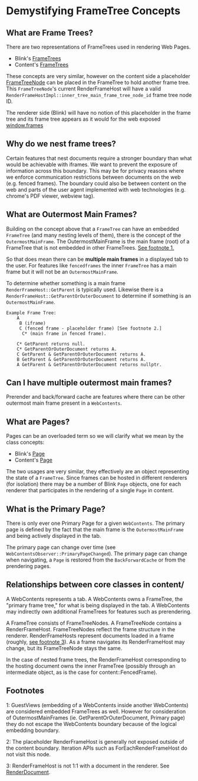 # Demystifying FrameTree Concepts

## What are Frame Trees?

There are two representations of FrameTrees used in rendering Web Pages.
- Blink's [FrameTrees](../third_party/blink/renderer/core/page/frame_tree.h)
- Content's [FrameTrees](../content/browser/renderer_host/frame_tree.h)

These concepts are very similar, however on the content side a placeholder
[FrameTreeNode](../content/browser/renderer_host/frame_tree_node.h) can
be placed in the FrameTree to hold another frame tree. This `FrameTreeNode`'s
current RenderFrameHost will have a valid
`RenderFrameHostImpl::inner_tree_main_frame_tree_node_id` frame tree node
ID.

The renderer side (Blink) will have no notion of this placeholder in the
frame tree and its frame tree appears as it would for the web exposed
[window.frames](https://developer.mozilla.org/en-US/docs/Web/API/Window/frames)

## Why do we nest frame trees?

Certain features that nest documents require a stronger boundary than what would
be achievable with iframes. We want to prevent the exposure of information
across this boundary. This may be for privacy reasons where we enforce
communication restrictions between documents on the web (e.g. fenced frames).
The boundary could also be between content on the web and parts of the user
agent implemented with web technologies (e.g. chrome's PDF viewer, webview tag).

## What are Outermost Main Frames?

Building on the concept above that a `FrameTree` can have an embedded
`FrameTree` (and many nesting levels of them), there is the concept of
the `OutermostMainFrame`. The OutermostMainFrame is the main frame (root)
of a FrameTree that is not embedded in other FrameTrees.
[See footnote 1.](#footnote_1)

So that does mean there can be __multiple main frames__ in a displayed
tab to the user. For features like `fencedframes` the inner `FrameTree`
has a main frame but it will not be an `OutermostMainFrame`.

To determine whether something is a main frame `RenderFrameHost::GetParent`
is typically used. Likewise there is a `RenderFrameHost::GetParentOrOuterDocument` to determine if something is an `OutermostMainFrame`.

```
Example Frame Tree:
    A
     B (iframe)
     C (fenced frame - placeholder frame) [See footnote 2.]
      C* (main frame in fenced frame).

    C* GetParent returns null.
    C* GetParentOrOuterDocument returns A.
    C GetParent & GetParentOrOuterDocument returns A.
    B GetParent & GetParentOrOuterDocument returns A.
    A GetParent & GetParentOrOuterDocument returns nullptr.
```

## Can I have multiple outermost main frames?

Prerender and back/forward cache are features where there can be
other outermost main frame present in a `WebContents`.

## What are Pages?

Pages can be an overloaded term so we will clarify what we mean by the
class concepts:
- Blink's [Page](../third_party/blink/renderer/core/page/page.h)
- Content's [Page](../content/public/browser/page.h)

The two usages are very similar, they effectively are an object representing
the state of a `FrameTree`. Since frames can be hosted in different renderers
(for isolation) there may be a number of Blink `Page` objects, one for each
renderer that participates in the rendering of a single `Page` in content.

## What is the Primary Page?

There is only ever one Primary Page for a given `WebContents`. The primary
page is defined by the fact that the main frame is the `OutermostMainFrame`
and being actively displayed in the tab.

The primary page can change over time (see
`WebContentsObserver::PrimaryPageChanged`). The primary page can change when
navigating, a `Page` is restored from the `BackForwardCache` or from the
prendering pages.

## Relationships between core classes in content/

A WebContents represents a tab. A WebContents owns a FrameTree, the "primary
frame tree," for what is being displayed in the tab. A WebContents may
indirectly own additional FrameTrees for features such as prerendering.

A FrameTree consists of FrameTreeNodes. A FrameTreeNode contains a
RenderFrameHost. FrameTreeNodes reflect the frame structure in the renderer.
RenderFrameHosts represent documents loaded in a frame (roughly,
[see footnote 3](#footnote_3)). As a frame navigates its RenderFrameHost may
change, but its FrameTreeNode stays the same.

In the case of nested frame trees, the RenderFrameHost corresponding to the
hosting document owns the inner FrameTree (possibly through an intermediate
object, as is the case for content::FencedFrame).

## Footnotes

<a name="footnote_1"></a>1: GuestViews (embedding of a WebContents inside another WebContents) are
considered embedded FrameTrees as well. However for consideration of
OutermostMainFrames (ie. GetParentOrOuterDocument, Primary page) they do not
escape the WebContents boundary because of the logical embedding boundary.

<a name="footnote_2"></a>2: The placeholder RenderFrameHost is generally not exposed outside
of the content boundary. Iteration APIs such as ForEachRenderFrameHost
do not visit this node.

<a name="footnote_3"></a>3: RenderFrameHost is not 1:1 with a document in the renderer.
See [RenderDocument](/docs/render_document.md).
